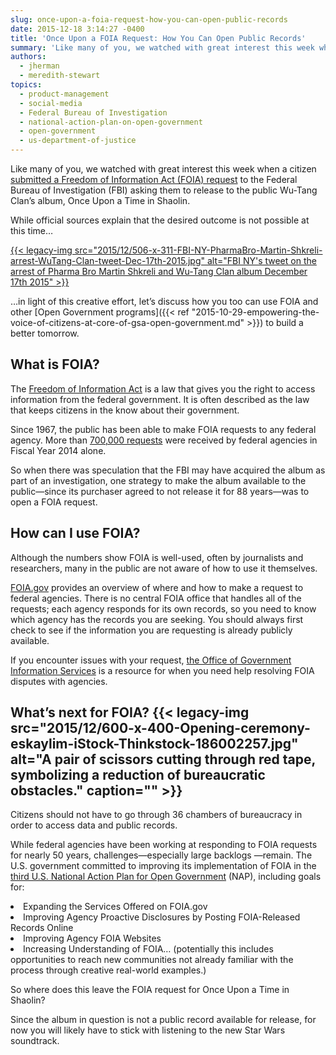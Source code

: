 ```yaml
---
slug: once-upon-a-foia-request-how-you-can-open-public-records
date: 2015-12-18 3:14:27 -0400
title: 'Once Upon a FOIA Request: How You Can Open Public Records'
summary: 'Like many of you, we watched with great interest this week when a citizen submitted a Freedom of Information Act (FOIA) request to the Federal Bureau of Investigation (FBI) asking them to release to the public Wu-Tang Clan’s album, Once Upon a Time in Shaolin. While official sources explain that the desired outcome is not possible'
authors:
  - jherman
  - meredith-stewart
topics:
  - product-management
  - social-media
  - Federal Bureau of Investigation
  - national-action-plan-on-open-government
  - open-government
  - us-department-of-justice
---
```


Like many of you, we watched with great interest this week when a citizen [submitted a Freedom of Information Act (FOIA) request](http://boingboing.net/2015/12/17/best-foia-ever-asking-fbi-to.html) to the Federal Bureau of Investigation (FBI) asking them to release to the public Wu-Tang Clan’s album, Once Upon a Time in Shaolin.

While official sources explain that the desired outcome is not possible at this time…

[{{< legacy-img src="2015/12/506-x-311-FBI-NY-PharmaBro-Martin-Shkreli-arrest-WuTang-Clan-tweet-Dec-17th-2015.jpg" alt="FBI NY's tweet on the arrest of Pharma Bro Martin Shkreli and Wu-Tang Clan album December 17th 2015" >}}](https://twitter.com/newyorkfbi/status/677597263540191232)

&#8230;in light of this creative effort, let&#8217;s discuss how you too can use FOIA and other [Open Government programs]({{< ref "2015-10-29-empowering-the-voice-of-citizens-at-core-of-gsa-open-government.md" >}}) to build a better tomorrow.

## What is FOIA?

The [Freedom of Information Act](http://www.foia.gov/) is a law that gives you the right to access information from the federal government. It is often described as the law that keeps citizens in the know about their government.

Since 1967, the public has been able to make FOIA requests to any federal agency. More than [700,000 requests](http://www.justice.gov/sites/default/files/oip/pages/attachments/2015/05/01/fy_2014_annual_report_summary.pdf) were received by federal agencies in Fiscal Year 2014 alone.

So when there was speculation that the FBI may have acquired the album as part of an investigation, one strategy to make the album available to the public—since its purchaser agreed to not release it for 88 years—was to open a FOIA request.

## How can I use FOIA?

Although the numbers show FOIA is well-used, often by journalists and researchers, many in the public are not aware of how to use it themselves.

[FOIA.gov](http://www.foia.gov/index.html) provides an overview of where and how to make a request to federal agencies. There is no central FOIA office that handles all of the requests; each agency responds for its own records, so you need to know which agency has the records you are seeking. You should always first check to see if the information you are requesting is already publicly available.

If you encounter issues with your request, [the Office of Government Information Services](https://ogis.archives.gov/) is a resource for when you need help resolving FOIA disputes with agencies.

## What’s next for FOIA? {{< legacy-img src="2015/12/600-x-400-Opening-ceremony-eskaylim-iStock-Thinkstock-186002257.jpg" alt="A pair of scissors cutting through red tape, symbolizing a reduction of bureaucratic obstacles." caption="" >}} 

Citizens should not have to go through 36 chambers of bureaucracy in order to access data and public records.

While federal agencies have been working at responding to FOIA requests for nearly 50 years, challenges—especially large backlogs —remain. The U.S. government committed to improving its implementation of FOIA in the [third U.S. National Action Plan for Open Government](https://www.whitehouse.gov/blog/2015/10/27/advancing-open-and-citizen-centered-government) (NAP), including goals for:

<li style="font-weight: 400">
  Expanding the Services Offered on FOIA.gov
</li>
<li style="font-weight: 400">
  Improving Agency Proactive Disclosures by Posting FOIA-Released Records Online
</li>
<li style="font-weight: 400">
  Improving Agency FOIA Websites
</li>
<li style="font-weight: 400">
  Increasing Understanding of FOIA… (potentially this includes opportunities to reach new communities not already familiar with the process through creative real-world examples.)
</li>

So where does this leave the FOIA request for Once Upon a Time in Shaolin?

Since the album in question is not a public record available for release, for now you will likely have to stick with listening to the new Star Wars soundtrack.